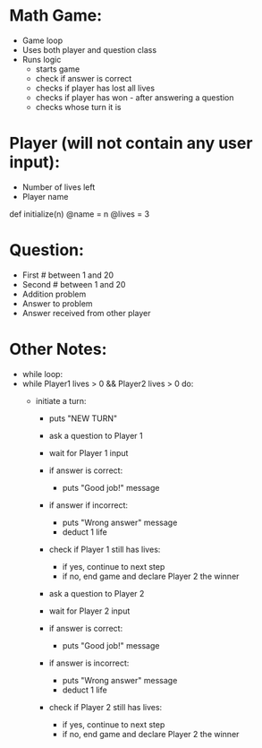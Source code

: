 # Math Game:
- Game loop
- Uses both player and question class
- Runs logic
  - starts game
  - check if answer is correct
  - checks if player has lost all lives 
  - checks if player has won - after answering a question
  - checks whose turn it is

# Player (will not contain any user input):
- Number of lives left
- Player name

def initialize(n)
  @name = n
  @lives = 3

# Question:
- First # between 1 and 20
- Second # between 1 and 20
- Addition problem
- Answer to problem
- Answer received from other player


# Other Notes:
- while loop: 
- while Player1 lives > 0 && Player2 lives > 0 do: 
  - initiate a turn:

    - puts "NEW TURN"

    - ask a question to Player 1
    - wait for Player 1 input
    - if answer is correct:
      - puts "Good job!" message
    - if answer if incorrect:
      - puts "Wrong answer" message
      - deduct 1 life
    - check if Player 1 still has lives:
      - if yes, continue to next step
      - if no, end game and declare Player 2 the winner
    
    - ask a question to Player 2
    - wait for Player 2 input
    - if answer is correct: 
      - puts "Good job!" message
    - if answer is incorrect:
      - puts "Wrong answer" message
      - deduct 1 life
    - check if Player 2 still has lives:
      - if yes, continue to next step
      - if no, end game and declare Player 2 the winner
